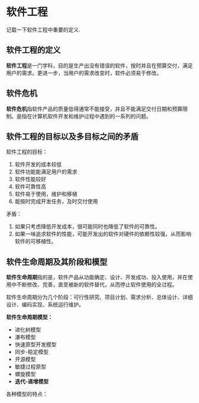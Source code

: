 # 软件工程

记载一下软件工程中重要的定义.

## 软件工程的定义

**软件工程**是一门学科，目的是生产出没有错误的软件，按时并且在预算交付，满足用户的需求。更进一步，当用户的需求改变时，软件必须易于修改。

## 软件危机

**软件危机**指软件产品的质量低得通常不能接受，并且不能满足交付日期和预算限制。是指在计算机软件开发和维护过程中遇到的一系列的问题。

## 软件工程的目标以及多目标之间的矛盾

软件工程的目标：

1. 软件开发的成本较低
2. 软件功能能满足用户的需求
3. 软件性能较好
4. 软件可靠性高
5. 软件易于使用，维护和移植
6. 能按时完成开发任务，及时交付使用

矛盾：

1. 如果只考虑降低开发成本，很可能同时也降低了软件的可靠性。
2. 如果一味追求软件的性能，可能开发出的软件对硬件的依赖性较强，从而影响软件的可移植性。

## 软件生命周期及其阶段和模型

**软件生命周期**指的是，软件产品从功能确定、设计、开发成功、投入使用，并在使用中不断修改、完善，直至被新的软件替代，从而停止软件使用的全过程。

软件生命周期分为几个阶段：可行性研究、项目计划、需求分析、总体设计、详细设计、编码实现、系统运行维护。

**软件生命周期模型：**

- 进化树模型
- 瀑布模型
- 快速原型开发模型
- 同步-稳定模型
- 开源模型
- 敏捷过程原型
- 螺旋模型
- **迭代-递增模型**

各种模型的特点：















